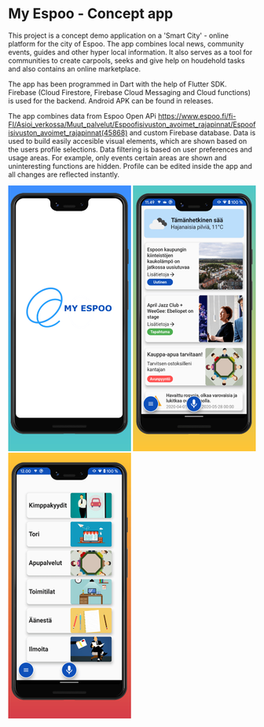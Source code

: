 # My Espoo - Concept app

This project is a concept demo application on a 'Smart City' - online platform for the city of Espoo. The app combines local news, community events, guides and other hyper local information. It also serves as a tool for communities to create carpools, seeks and give help on houdehold tasks and also contains an online marketplace.

The app has been programmed in Dart with the help of Flutter SDK. Firebase (Cloud Firestore, Firebase Cloud Messaging and Cloud functions) is used for the backend. Android APK can be found in releases.

The app combines data from Espoo Open APi https://www.espoo.fi/fi-FI/Asioi_verkossa/Muut_palvelut/Espoofisivuston_avoimet_rajapinnat/Espoofisivuston_avoimet_rajapinnat(45868) and custom Firebase database. Data is used to build easily accesible visual elements, which are shown based on the users profile selections. Data filtering is based on user preferences and usage areas. For example, only events certain areas are shown and uninteresting functions are hidden. Profile can be edited inside the app and all changes are reflected instantly.

<img alt="Logo" width="250px" src="screen1.png" /> <img alt="Kotinäkymä" width="250px" src="screen2.png" /> <img alt="Valikko" width="250px" src="screen3.png" />
